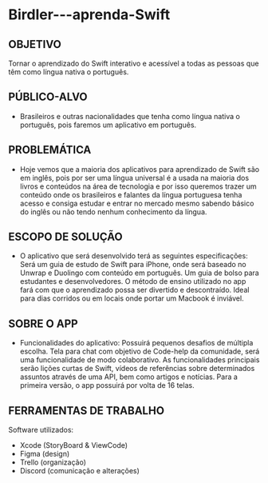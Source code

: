 # Birdler---aprenda-Swift
## OBJETIVO

Tornar o aprendizado do Swift interativo e acessível a todas as pessoas que têm como língua nativa o português.

## PÚBLICO-ALVO

- Brasileiros e outras nacionalidades que tenha como língua nativa o português, pois faremos um aplicativo em português.

## PROBLEMÁTICA

- Hoje vemos que a maioria dos aplicativos para aprendizado de Swift são em inglês, pois por ser uma língua universal é a usada na maioria dos livros e conteúdos na área de tecnologia e por isso queremos trazer um conteúdo onde os brasileiros e falantes da língua portuguesa tenha acesso e consiga estudar e entrar no mercado mesmo sabendo básico do inglês ou não tendo nenhum conhecimento da língua.

## ESCOPO DE SOLUÇÃO

- O aplicativo que será desenvolvido terá as seguintes especificações:
Será um guia de estudo de Swift para iPhone, onde será baseado no Unwrap e Duolingo com conteúdo em português. Um guia de bolso para estudantes e desenvolvedores. 
O método de ensino utilizado no app fará com que o aprendizado possa ser divertido e descontraído. Ideal para dias corridos ou em locais onde portar um Macbook é inviável. 

## SOBRE O APP

- Funcionalidades do aplicativo:
Possuirá pequenos desafios de múltipla escolha.
Tela para chat com objetivo de Code-help da comunidade, será uma funcionalidade de modo colaborativo.
As funcionalidades principais serão lições curtas de Swift, vídeos de referências sobre determinados assuntos através de uma API, bem como artigos e notícias.
Para a primeira versão, o app possuirá por volta de 16 telas.

## FERRAMENTAS DE TRABALHO

Software utilizados:
- Xcode (StoryBoard & ViewCode)
- Figma (design)
- Trello (organização)
- Discord (comunicação e alterações)

